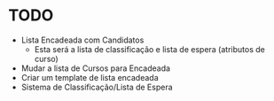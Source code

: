 # **TODO**
* Lista Encadeada com Candidatos
    * Esta será a lista de classificação e lista de espera (atributos de curso)
* Mudar a lista de Cursos para Encadeada
* Criar um template de lista encadeada
* Sistema de Classificação/Lista de Espera
